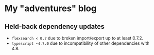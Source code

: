 # My "adventures" blog

## Held-back dependency updates

- `flexsearch < 0.7` due to broken import/export up to at least 0.7.2.
- `typescript ~4.7.0` due to incompatibility of other dependencies with 4.8.
